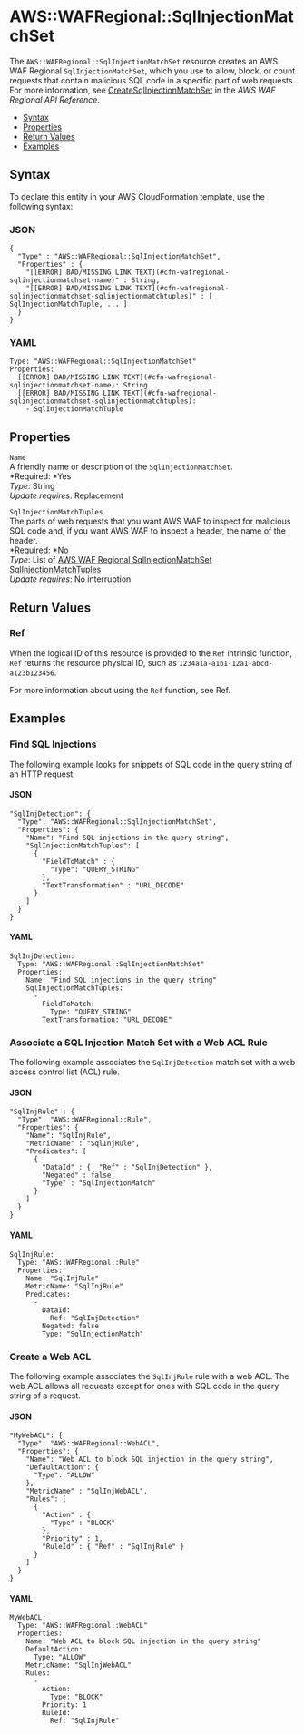 # AWS::WAFRegional::SqlInjectionMatchSet<a name="aws-resource-wafregional-sqlinjectionmatchset"></a>

The `AWS::WAFRegional::SqlInjectionMatchSet` resource creates an AWS WAF Regional `SqlInjectionMatchSet`, which you use to allow, block, or count requests that contain malicious SQL code in a specific part of web requests\. For more information, see [CreateSqlInjectionMatchSet](http://docs.aws.amazon.com/waf/latest/APIReference/API_regional_CreateSqlInjectionMatchSet.html) in the *AWS WAF Regional API Reference*\.


+ [Syntax](#aws-resource-wafregional-sqlinjectionmatchset-syntax)
+ [Properties](#w3ab2c21c10e1083b9)
+ [Return Values](#w3ab2c21c10e1083c11)
+ [Examples](#w3ab2c21c10e1083c13)

## Syntax<a name="aws-resource-wafregional-sqlinjectionmatchset-syntax"></a>

To declare this entity in your AWS CloudFormation template, use the following syntax:

### JSON<a name="aws-resource-wafregional-sqlinjectionmatchset-syntax.json"></a>

```
{
  "Type" : "AWS::WAFRegional::SqlInjectionMatchSet",
  "Properties" : {
    "[[ERROR] BAD/MISSING LINK TEXT](#cfn-wafregional-sqlinjectionmatchset-name)" : String,
    "[[ERROR] BAD/MISSING LINK TEXT](#cfn-wafregional-sqlinjectionmatchset-sqlinjectionmatchtuples)" : [ SqlInjectionMatchTuple, ... ]
  }
}
```

### YAML<a name="aws-resource-wafregional-sqlinjectionmatchset-syntax.yaml"></a>

```
Type: "AWS::WAFRegional::SqlInjectionMatchSet"
Properties: 
  [[ERROR] BAD/MISSING LINK TEXT](#cfn-wafregional-sqlinjectionmatchset-name): String
  [[ERROR] BAD/MISSING LINK TEXT](#cfn-wafregional-sqlinjectionmatchset-sqlinjectionmatchtuples):
    - SqlInjectionMatchTuple
```

## Properties<a name="w3ab2c21c10e1083b9"></a>

`Name`  
A friendly name or description of the `SqlInjectionMatchSet`\.  
*Required: *Yes  
*Type*: String  
*Update requires*: Replacement

`SqlInjectionMatchTuples`  
The parts of web requests that you want AWS WAF to inspect for malicious SQL code and, if you want AWS WAF to inspect a header, the name of the header\.  
*Required: *No  
*Type*: List of [AWS WAF Regional SqlInjectionMatchSet SqlInjectionMatchTuples](aws-properties-wafregional-sqlinjectionmatchset-sqlinjectionmatchtuples.md)  
*Update requires*: No interruption

## Return Values<a name="w3ab2c21c10e1083c11"></a>

### Ref<a name="w3ab2c21c10e1083c11b2"></a>

When the logical ID of this resource is provided to the `Ref` intrinsic function, `Ref` returns the resource physical ID, such as `1234a1a-a1b1-12a1-abcd-a123b123456`\.

For more information about using the `Ref` function, see Ref\.

## Examples<a name="w3ab2c21c10e1083c13"></a>

### Find SQL Injections<a name="w3ab2c21c10e1083c13b2"></a>

The following example looks for snippets of SQL code in the query string of an HTTP request\.

#### JSON<a name="aws-resource-wafregional-sqlinjectionmatchset-example1.json"></a>

```
"SqlInjDetection": {
  "Type": "AWS::WAFRegional::SqlInjectionMatchSet",
  "Properties": {
    "Name": "Find SQL injections in the query string",
    "SqlInjectionMatchTuples": [
      {
        "FieldToMatch" : {
          "Type": "QUERY_STRING"
        },
        "TextTransformation" : "URL_DECODE"
      }
    ]
  }
}
```

#### YAML<a name="aws-resource-wafregional-sqlinjectionmatchset-example1.yaml"></a>

```
SqlInjDetection: 
  Type: "AWS::WAFRegional::SqlInjectionMatchSet"
  Properties: 
    Name: "Find SQL injections in the query string"
    SqlInjectionMatchTuples: 
      - 
        FieldToMatch: 
          Type: "QUERY_STRING"
        TextTransformation: "URL_DECODE"
```

### Associate a SQL Injection Match Set with a Web ACL Rule<a name="w3ab2c21c10e1083c13b4"></a>

The following example associates the `SqlInjDetection` match set with a web access control list \(ACL\) rule\.

#### JSON<a name="aws-resource-wafregional-sqlinjectionmatchset-example2.json"></a>

```
"SqlInjRule" : {
  "Type": "AWS::WAFRegional::Rule",
  "Properties": {
    "Name": "SqlInjRule",
    "MetricName" : "SqlInjRule",
    "Predicates": [
      {
        "DataId" : {  "Ref" : "SqlInjDetection" },
        "Negated" : false,
        "Type" : "SqlInjectionMatch"
      }
    ]
  }
}
```

#### YAML<a name="aws-resource-wafregional-sqlinjectionmatchset-example2.yaml"></a>

```
SqlInjRule: 
  Type: "AWS::WAFRegional::Rule"
  Properties: 
    Name: "SqlInjRule"
    MetricName: "SqlInjRule"
    Predicates: 
      - 
        DataId: 
          Ref: "SqlInjDetection"
        Negated: false
        Type: "SqlInjectionMatch"
```

### Create a Web ACL<a name="w3ab2c21c10e1083c13b6"></a>

The following example associates the `SqlInjRule` rule with a web ACL\. The web ACL allows all requests except for ones with SQL code in the query string of a request\.

#### JSON<a name="aws-resource-wafregional-sqlinjectionmatchset-example3.json"></a>

```
"MyWebACL": {
  "Type": "AWS::WAFRegional::WebACL",
  "Properties": {
    "Name": "Web ACL to block SQL injection in the query string",
    "DefaultAction": {
      "Type": "ALLOW"
    },
    "MetricName" : "SqlInjWebACL",
    "Rules": [
      {
        "Action" : {
          "Type" : "BLOCK"
        },
        "Priority" : 1,
        "RuleId" : { "Ref" : "SqlInjRule" }
      }
    ]
  }
}
```

#### YAML<a name="aws-resource-wafregional-sqlinjectionmatchset-example3.yaml"></a>

```
MyWebACL: 
  Type: "AWS::WAFRegional::WebACL"
  Properties: 
    Name: "Web ACL to block SQL injection in the query string"
    DefaultAction: 
      Type: "ALLOW"
    MetricName: "SqlInjWebACL"
    Rules: 
      - 
        Action: 
          Type: "BLOCK"
        Priority: 1
        RuleId: 
          Ref: "SqlInjRule"
```